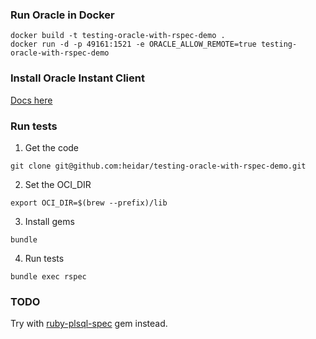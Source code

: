 ### Run Oracle in Docker

```
docker build -t testing-oracle-with-rspec-demo .
docker run -d -p 49161:1521 -e ORACLE_ALLOW_REMOTE=true testing-oracle-with-rspec-demo
```

### Install Oracle Instant Client

[Docs here](https://github.com/kubo/ruby-oci8/blob/master/docs/install-on-osx.md#install-oracle-instant-client-packages)

### Run tests

1. Get the code

```
git clone git@github.com:heidar/testing-oracle-with-rspec-demo.git
```

2. Set the OCI_DIR

```
export OCI_DIR=$(brew --prefix)/lib
```

3. Install gems

```
bundle
```

4. Run tests

```
bundle exec rspec
```

### TODO

Try with [ruby-plsql-spec](https://github.com/rsim/ruby-plsql-spec) gem instead.
